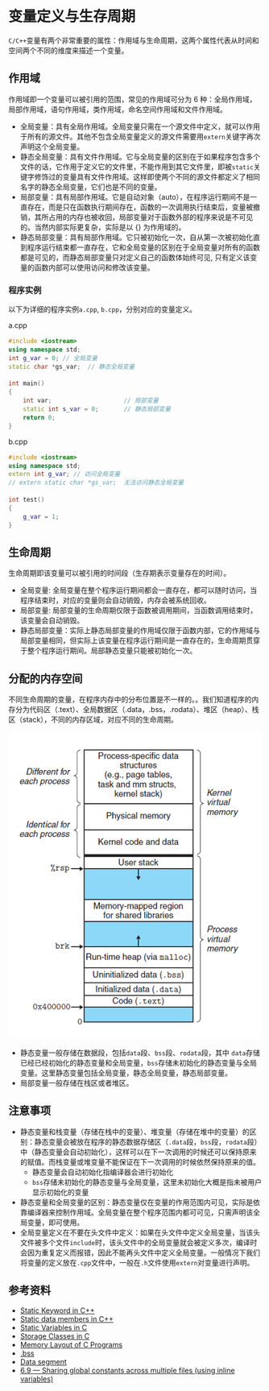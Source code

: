 # 变量定义与生存周期

`C/C++`变量有两个非常重要的属性：作用域与生命周期，这两个属性代表从时间和空间两个不同的维度来描述一个变量。

## 作用域

作用域即一个变量可以被引用的范围，常见的作用域可分为 6 种：全局作用域，局部作用域，语句作用域，类作用域，命名空间作用域和文件作用域。

- 全局变量：具有全局作用域。全局变量只需在一个源文件中定义，就可以作用于所有的源文件。其他不包含全局变量定义的源文件需要用`extern`关键字再次声明这个全局变量。
- 静态全局变量：具有文件作用域。它与全局变量的区别在于如果程序包含多个文件的话，它作用于定义它的文件里，不能作用到其它文件里，即被`static`关键字修饰过的变量具有文件作用域。这样即使两个不同的源文件都定义了相同名字的静态全局变量，它们也是不同的变量。
- 局部变量：具有局部作用域。它是自动对象（auto），在程序运行期间不是一直存在，而是只在函数执行期间存在，函数的一次调用执行结束后，变量被撤销，其所占用的内存也被收回，局部变量对于函数外部的程序来说是不可见的。当然内部实际更复杂，实际是以 {} 为作用域的。
- 静态局部变量：具有局部作用域。它只被初始化一次，自从第一次被初始化直到程序运行结束都一直存在，它和全局变量的区别在于全局变量对所有的函数都是可见的，而静态局部变量只对定义自己的函数体始终可见, 只有定义该变量的函数内部可以使用访问和修改该变量。

### 程序实例

以下为详细的程序实例`a.cpp`, `b.cpp`，分别对应的变量定义。

a.cpp

```cpp
#include <iostream>
using namespace std;
int g_var = 0; // 全局变量
static char *gs_var;  // 静态全局变量

int main()
{
    int var;                    // 局部变量
    static int s_var = 0;       // 静态局部变量
    return 0;
}
```

b.cpp

```cpp
#include <iostream>
using namespace std;
extern int g_var; // 访问全局变量
// extern static char *gs_var;  无法访问静态全局变量

int test()
{
    g_var = 1;
}
```

## 生命周期

生命周期即该变量可以被引用的时间段（生存期表示变量存在的时间）。

- 全局变量: 全局变量在整个程序运行期间都会一直存在，都可以随时访问，当程序结束时，对应的变量则会自动销毁，内存会被系统回收。
- 局部变量: 局部变量的生命周期仅限于函数被调用期间，当函数调用结束时，该变量会自动销毁。
- 静态局部变量：实际上静态局部变量的作用域仅限于函数内部，它的作用域与局部变量相同，但实际上该变量在程序运行期间是一直存在的，生命周期贯穿于整个程序运行期间。局部静态变量只能被初始化一次。

## 分配的内存空间

不同生命周期的变量，在程序内存中的分布位置是不一样的。。我们知道程序的内存分为代码区（.text）、全局数据区（.data，.bss，.rodata）、堆区（heap）、栈区（stack），不同的内存区域，对应不同的生命周期。

![stack](images/linux_virtual_memroy.png)

- 静态变量一般存储在数据段，包括`data`段、`bss`段、`rodata`段，其中 `data`存储已经已经初始化的静态变量和全局变量，`bss`存储未初始化的静态变量与全局变量。这里静态变量包括全局变量，静态全局变量，静态局部变量。
- 局部变量一般存储在栈区或者堆区。

## 注意事项

- 静态变量和栈变量（存储在栈中的变量）、堆变量（存储在堆中的变量）的区别：静态变量会被放在程序的静态数据存储区（`.data`段，`bss`段，`rodata`段）中（静态变量会自动初始化），这样可以在下一次调用的时候还可以保持原来的赋值。而栈变量或堆变量不能保证在下一次调用的时候依然保持原来的值。
  - 静态变量会自动初始化指编译器会进行初始化
  - `bss`存储未初始化的静态变量与全局变量，这里未初始化大概是指未被用户显示初始化的变量
- 静态变量和全局变量的区别：静态变量仅在变量的作用范围内可见，实际是依靠编译器来控制作用域。全局变量在整个程序范围内都可可见，只需声明该全局变量，即可使用。
- 全局变量定义在不要在头文件中定义：如果在头文件中定义全局变量，当该头文件被多个文件`include`时，该头文件中的全局变量就会被定义多次，编译时会因为重复定义而报错，因此不能再头文件中定义全局变量。一般情况下我们将变量的定义放在`.cpp`文件中，一般在`.h`文件使用`extern`对变量进行声明。

## 参考资料

- [Static Keyword in C++](https://www.geeksforgeeks.org/static-keyword-cpp/)
- [Static data members in C++](https://www.geeksforgeeks.org/static-data-members-c/)
- [Static Variables in C](https://www.geeksforgeeks.org/static-variables-in-c/)
- [Storage Classes in C](https://www.geeksforgeeks.org/storage-classes-in-c/)
- [Memory Layout of C Programs](https://www.geeksforgeeks.org/memory-layout-of-c-program/)
- [.bss](https://en.wikipedia.org/wiki/.bss)
- [Data segment](https://en.wikipedia.org/wiki/Data_segment)
- [6.9 — Sharing global constants across multiple files (using inline variables)](https://www.learncpp.com/cpp-tutorial/sharing-global-constants-across-multiple-files-using-inline-variables/)
